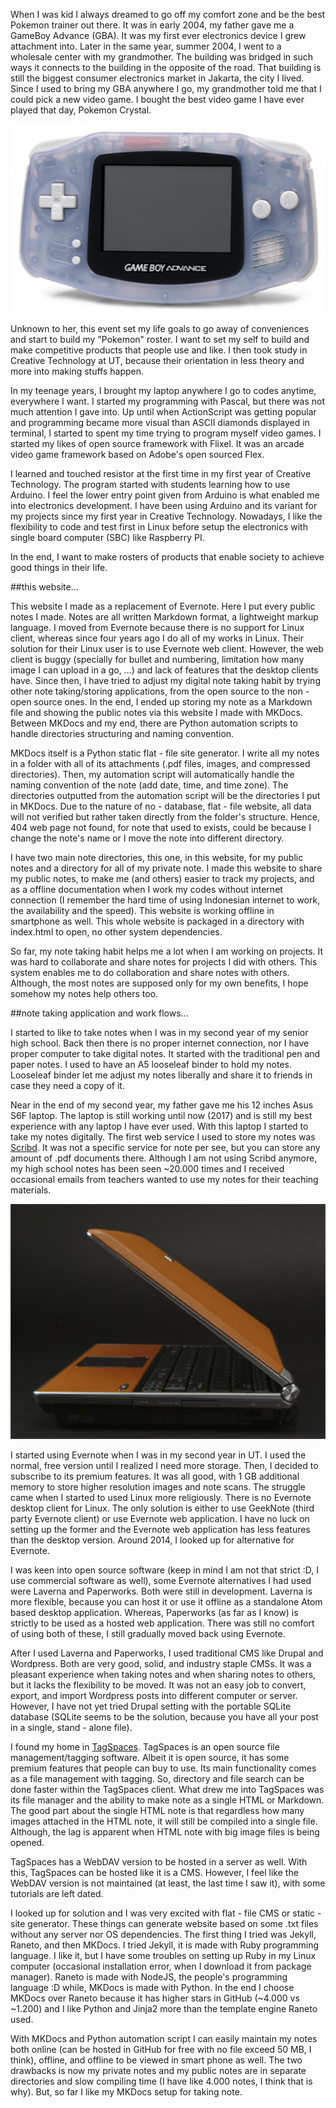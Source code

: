 When I was kid I always dreamed to go off my comfort zone and be the best Pokemon trainer out there. It was in early 2004, my father gave me a GameBoy Advance (GBA). It was my first ever electronics device I grew attachment into. Later in the same year, summer 2004, I went to a wholesale center with my grandmother. The building was bridged in such ways it connects to the building in the opposite of the road. That building is still the biggest consumer electronics market in Jakarta, the city I lived. Since I used to bring my GBA anywhere I go, my grandmother told me that I could pick a new video game. I bought the best video game I have ever played that day, Pokemon Crystal.

![./index-1.png](./index-1.png)

Unknown to her, this event set my life goals to go away of conveniences and start to build my "Pokemon" roster. I want to set my self to build and make competitive products that people use and like. I then took study in Creative Technology at UT, because their orientation in less theory and more into making stuffs happen.

In my teenage years, I brought my laptop anywhere I go to codes anytime, everywhere I want. I started my programming with Pascal, but there was not much attention I gave into. Up until when ActionScript was getting popular and programming became more visual than ASCII diamonds displayed in terminal, I started to spent my time trying to program myself video games. I started my likes of open source framework with Flixel. It was an arcade video game framework based on Adobe's open sourced Flex.

I learned and touched resistor at the first time in my first year of Creative Technology. The program started with students learning how to use Arduino. I feel the lower entry point given from Arduino is what enabled me into electronics development. I have been using Arduino and its variant for my projects since my first year in Creative Technology. Nowadays, I like the flexibility to code and test first in Linux before setup the electronics with single board computer (SBC) like Raspberry PI.

In the end, I want to make rosters of products that enable society to achieve good things in their life.

##this website...

This website I made as a replacement of Evernote. Here I put every public notes I made. Notes are all written Markdown format, a lightweight markup language. I moved from Evernote because there is no support for Linux client, whereas since four years ago I do all of my works in Linux. Their solution for their Linux user is to use Evernote web client. However, the web client is buggy (specially for bullet and numbering, limitation how many image I can upload in a go, ...) and lack of features that the desktop clients have. Since then, I have tried to adjust my digital note taking habit by trying other note taking/storing applications, from the open source to the non - open source ones. In the end, I ended up storing my note as a Markdown file and showing the public notes via this website I made with MKDocs. Between MKDocs and my end, there are Python automation scripts to handle directories structuring and naming convention.

MKDocs itself is a Python static flat - file site generator. I write all my notes in a folder with all of its attachments (.pdf files, images, and compressed directories). Then, my automation script will automatically handle the naming convention of the note (add date, time, and time zone). The directories outputted from the automation script will be the directories I put in MKDocs. Due to the nature of no - database, flat - file website, all data will not verified but rather taken directly from the folder's structure. Hence, 404 web page not found, for note that used to exists, could be because I change the note's name or I move the note into different directory.

I have two main note directories, this one, in this website, for my public notes and a directory for all of my private note. I made this website to share my public notes, to make me (and others) easier to track my projects, and as a offline documentation when I work my codes without internet connection (I remember the hard time of using Indonesian internet to work, the availability and the speed). This website is working offline in smartphone as well. This whole website is packaged in a directory with index.html to open, no other system dependencies.

So far, my note taking habit helps me a lot when I am working on projects. It was hard to collaborate and share notes for projects I did with others. This system enables me to do collaboration and share notes with others. Although, the most notes are supposed only for my own benefits, I hope somehow my notes help others too.

##note taking application and work flows...

I started to like to take notes when I was in my second year of my senior high school. Back then there is no proper internet connection, nor I have proper computer to take digital notes. It started with the traditional pen and paper notes. I used to have an A5 looseleaf binder to hold my notes. Looseleaf binder let me adjust my notes liberally and share it to friends in case they need a copy of it.

Near in the end of my second year, my father gave me his 12 inches Asus S6F laptop. The laptop is still working until now (2017) and is still my best experience with any laptop I have ever used. With this laptop I started to take my notes digitally. The first web service I used to store my notes was [Scribd](https://www.scribd.com/). It was not a specific service for note per see, but you can store any amount of .pdf documents there. Although I am not using Scribd anymore, my high school notes has been seen ~20.000 times and I received occasional emails from teachers wanted to use my notes for their teaching materials.

![./index-2.png](./index-2.png)

I started using Evernote when I was in my second year in UT. I used the normal, free version until I realized I need more storage. Then, I decided to subscribe to its premium features. It was all good, with 1 GB additional memory to store higher resolution images and note scans. The struggle came when I started to used Linux more religiously. There is no Evernote desktop client for Linux. The only solution is either to use GeekNote (third party Evernote client) or use Evernote web application. I have no luck on setting up the former and the Evernote web application has less features than the desktop version. Around 2014, I looked up for alternative for Evernote.

I was keen into open source software (keep in mind I am not that strict :D, I use commercial software as well), some Evernote alternatives I had used were Laverna and Paperworks. Both were still in development. Laverna is more flexible, because you can host it or use it offline as a standalone Atom based desktop application. Whereas, Paperworks (as far as I know) is strictly to be used as a hosted web application. There was still no comfort of using both of these, I still gradually moved back using Evernote.

After I used Laverna and Paperworks, I used traditional CMS like Drupal and Wordpress. Both are very good, solid, and industry staple CMSs. It was a pleasant experience when taking notes and when sharing notes to others, but it lacks the flexibility to be moved. It was not an easy job to convert, export, and import Wordpress posts into different computer or server. However, I have not yet tried Drupal setting with the portable SQLite database (SQLite seems to be the solution, because you have all your post in a single, stand - alone file).

I found my home in [TagSpaces](https://www.tagspaces.org/). TagSpaces is an open source file management/tagging software. Albeit it is open source, it has some premium features that people can buy to use. Its main functionality comes as a file management with tagging. So, directory and file search can be done faster within the TagSpaces client. What drew me into TagSpaces was its file manager and the ability to make note as a single HTML or Markdown. The good part about the single HTML note is that regardless how many images attached in the HTML note, it will still be compiled into a single file. Although, the lag is apparent when HTML note with big image files is being opened.

TagSpaces has a WebDAV version to be hosted in a server as well. With this, TagSpaces can be hosted like it is a CMS. However, I feel like the WebDAV version is not maintained (at least, the last time I saw it), with some tutorials are left dated.

I looked up for solution and I was very excited with flat - file CMS or static - site generator. These things can generate website based on some .txt files without any server nor OS dependencies. The first thing I tried was Jekyll, Raneto, and then MKDocs. I tried Jekyll, it is made with Ruby programming language. I like it, but I have some troubles on setting up Ruby in my Linux computer (occasional installation error, when I download it from package manager). Raneto is made with NodeJS, the people's programming language :D while, MKDocs is made with Python. In the end I choose MKDocs over Raneto because it has higher stars in GitHub (~4.000 vs ~1.200) and I like Python and Jinja2 more than the template engine Raneto used.

With MKDocs and Python automation script I can easily maintain my notes both online (can be hosted in GitHub for free with no file exceed 50 MB, I think), offline, and offline to be viewed in smart phone as well. The two drawbacks is now my private notes and my public notes are in separate directories and slow compiling time (I have like 4.000 notes, I think that is why). But, so far I like my MKDocs setup for taking note.